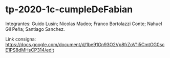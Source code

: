 # tp-2020-1c-cumpleDeFabian

Integrantes:
Guido Lusin;
Nicolas Madeo;
Franco Bortolazzi Conte;
Nahuel Gil Peña;
Santiago Sanchez.

Link consigna: https://docs.google.com/document/d/1be91Gn93O2Vp8frZoV1i5CmtOG0scE1PS8dMHsCP314/edit
